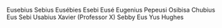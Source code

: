 Eusebius
Sebius
Eusébies
Esebi
Eusé
Eugenius
Pepeusi
Osibisa
Chubius
Eus
Sebi
Usabius
Xavier (Professor X)
Sebby
Eus
Yus
Hughes
